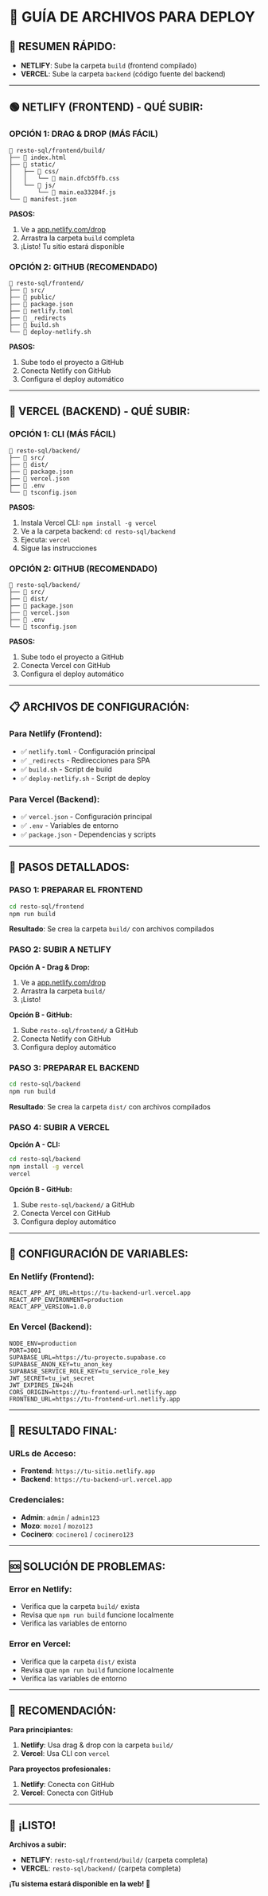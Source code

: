 # 📁 GUÍA DE ARCHIVOS PARA DEPLOY

## 🎯 **RESUMEN RÁPIDO:**

- **NETLIFY**: Sube la carpeta `build` (frontend compilado)
- **VERCEL**: Sube la carpeta `backend` (código fuente del backend)

---

## 🟢 **NETLIFY (FRONTEND) - QUÉ SUBIR:**

### **OPCIÓN 1: DRAG & DROP (MÁS FÁCIL)**
```
📁 resto-sql/frontend/build/
├── 📄 index.html
├── 📁 static/
│   ├── 📁 css/
│   │   └── 📄 main.dfcb5ffb.css
│   └── 📁 js/
│       └── 📄 main.ea33284f.js
└── 📄 manifest.json
```

**PASOS:**
1. Ve a [app.netlify.com/drop](https://app.netlify.com/drop)
2. Arrastra la carpeta `build` completa
3. ¡Listo! Tu sitio estará disponible

### **OPCIÓN 2: GITHUB (RECOMENDADO)**
```
📁 resto-sql/frontend/
├── 📁 src/
├── 📁 public/
├── 📄 package.json
├── 📄 netlify.toml
├── 📄 _redirects
├── 📄 build.sh
└── 📄 deploy-netlify.sh
```

**PASOS:**
1. Sube todo el proyecto a GitHub
2. Conecta Netlify con GitHub
3. Configura el deploy automático

---

## 🔵 **VERCEL (BACKEND) - QUÉ SUBIR:**

### **OPCIÓN 1: CLI (MÁS FÁCIL)**
```
📁 resto-sql/backend/
├── 📁 src/
├── 📁 dist/
├── 📄 package.json
├── 📄 vercel.json
├── 📄 .env
└── 📄 tsconfig.json
```

**PASOS:**
1. Instala Vercel CLI: `npm install -g vercel`
2. Ve a la carpeta backend: `cd resto-sql/backend`
3. Ejecuta: `vercel`
4. Sigue las instrucciones

### **OPCIÓN 2: GITHUB (RECOMENDADO)**
```
📁 resto-sql/backend/
├── 📁 src/
├── 📁 dist/
├── 📄 package.json
├── 📄 vercel.json
├── 📄 .env
└── 📄 tsconfig.json
```

**PASOS:**
1. Sube todo el proyecto a GitHub
2. Conecta Vercel con GitHub
3. Configura el deploy automático

---

## 📋 **ARCHIVOS DE CONFIGURACIÓN:**

### **Para Netlify (Frontend):**
- ✅ `netlify.toml` - Configuración principal
- ✅ `_redirects` - Redirecciones para SPA
- ✅ `build.sh` - Script de build
- ✅ `deploy-netlify.sh` - Script de deploy

### **Para Vercel (Backend):**
- ✅ `vercel.json` - Configuración principal
- ✅ `.env` - Variables de entorno
- ✅ `package.json` - Dependencias y scripts

---

## 🚀 **PASOS DETALLADOS:**

### **PASO 1: PREPARAR EL FRONTEND**
```bash
cd resto-sql/frontend
npm run build
```
**Resultado**: Se crea la carpeta `build/` con archivos compilados

### **PASO 2: SUBIR A NETLIFY**
**Opción A - Drag & Drop:**
1. Ve a [app.netlify.com/drop](https://app.netlify.com/drop)
2. Arrastra la carpeta `build/`
3. ¡Listo!

**Opción B - GitHub:**
1. Sube `resto-sql/frontend/` a GitHub
2. Conecta Netlify con GitHub
3. Configura deploy automático

### **PASO 3: PREPARAR EL BACKEND**
```bash
cd resto-sql/backend
npm run build
```
**Resultado**: Se crea la carpeta `dist/` con archivos compilados

### **PASO 4: SUBIR A VERCEL**
**Opción A - CLI:**
```bash
cd resto-sql/backend
npm install -g vercel
vercel
```

**Opción B - GitHub:**
1. Sube `resto-sql/backend/` a GitHub
2. Conecta Vercel con GitHub
3. Configura deploy automático

---

## 🔧 **CONFIGURACIÓN DE VARIABLES:**

### **En Netlify (Frontend):**
```
REACT_APP_API_URL=https://tu-backend-url.vercel.app
REACT_APP_ENVIRONMENT=production
REACT_APP_VERSION=1.0.0
```

### **En Vercel (Backend):**
```
NODE_ENV=production
PORT=3001
SUPABASE_URL=https://tu-proyecto.supabase.co
SUPABASE_ANON_KEY=tu_anon_key
SUPABASE_SERVICE_ROLE_KEY=tu_service_role_key
JWT_SECRET=tu_jwt_secret
JWT_EXPIRES_IN=24h
CORS_ORIGIN=https://tu-frontend-url.netlify.app
FRONTEND_URL=https://tu-frontend-url.netlify.app
```

---

## 📱 **RESULTADO FINAL:**

### **URLs de Acceso:**
- **Frontend**: `https://tu-sitio.netlify.app`
- **Backend**: `https://tu-backend-url.vercel.app`

### **Credenciales:**
- **Admin**: `admin` / `admin123`
- **Mozo**: `mozo1` / `mozo123`
- **Cocinero**: `cocinero1` / `cocinero123`

---

## 🆘 **SOLUCIÓN DE PROBLEMAS:**

### **Error en Netlify:**
- Verifica que la carpeta `build/` exista
- Revisa que `npm run build` funcione localmente
- Verifica las variables de entorno

### **Error en Vercel:**
- Verifica que la carpeta `dist/` exista
- Revisa que `npm run build` funcione localmente
- Verifica las variables de entorno

---

## 🎯 **RECOMENDACIÓN:**

**Para principiantes:**
1. **Netlify**: Usa drag & drop con la carpeta `build/`
2. **Vercel**: Usa CLI con `vercel`

**Para proyectos profesionales:**
1. **Netlify**: Conecta con GitHub
2. **Vercel**: Conecta con GitHub

---

## 🎉 **¡LISTO!**

**Archivos a subir:**
- **NETLIFY**: `resto-sql/frontend/build/` (carpeta completa)
- **VERCEL**: `resto-sql/backend/` (carpeta completa)

**¡Tu sistema estará disponible en la web! 🚀**

